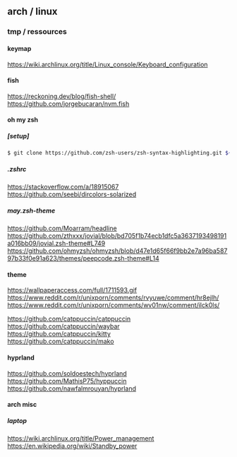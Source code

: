 ## arch / linux

### tmp / ressources

#### keymap

https://wiki.archlinux.org/title/Linux_console/Keyboard_configuration

#### fish

https://reckoning.dev/blog/fish-shell/  
https://github.com/jorgebucaran/nvm.fish

#### oh my zsh

##### [setup]

```sh
$ git clone https://github.com/zsh-users/zsh-syntax-highlighting.git ${ZSH_CUSTOM:-~/.oh-my-zsh/custom}/plugins/zsh-syntax-highlighting
```

##### .zshrc

https://stackoverflow.com/a/18915067  
https://github.com/seebi/dircolors-solarized

##### may.zsh-theme

https://github.com/Moarram/headline  
https://github.com/zthxxx/jovial/blob/bd705f1b74ecb1dfc5a3637193498191a016bb09/jovial.zsh-theme#L749  
https://github.com/ohmyzsh/ohmyzsh/blob/d47e1d65f66f9bb2e7a96ba58797b33f0e91a623/themes/peepcode.zsh-theme#L14

#### theme

https://wallpaperaccess.com/full/1711593.gif  
https://www.reddit.com/r/unixporn/comments/rvyuwe/comment/hr8ejlh/  
https://www.reddit.com/r/unixporn/comments/wv01nw/comment/ilck0ls/

https://github.com/catppuccin/catppuccin  
https://github.com/catppuccin/waybar  
https://github.com/catppuccin/kitty  
https://github.com/catppuccin/mako

#### hyprland

https://github.com/soldoestech/hyprland  
https://github.com/MathisP75/hyppuccin
https://github.com/nawfalmrouyan/hyprland

#### arch misc

##### laptop

https://wiki.archlinux.org/title/Power_management
https://en.wikipedia.org/wiki/Standby_power
